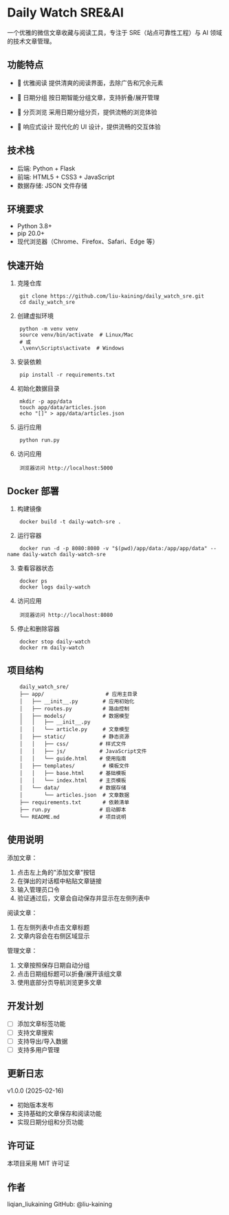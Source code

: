 Daily Watch SRE&AI
=====================================

一个优雅的微信文章收藏与阅读工具，专注于 SRE（站点可靠性工程）与 AI 领域的技术文章管理。

功能特点
-------------------

* 📱 优雅阅读
    提供清爽的阅读界面，去除广告和冗余元素

* 📅 日期分组
    按日期智能分组文章，支持折叠/展开管理

* 🔄 分页浏览
    采用日期分组分页，提供流畅的浏览体验

* 🎨 响应式设计
    现代化的 UI 设计，提供流畅的交互体验

技术栈
-------------------

* 后端: Python + Flask
* 前端: HTML5 + CSS3 + JavaScript
* 数据存储: JSON 文件存储

环境要求
-------------------

* Python 3.8+
* pip 20.0+
* 现代浏览器（Chrome、Firefox、Safari、Edge 等）

快速开始
-------------------

1. 克隆仓库
```
    git clone https://github.com/liu-kaining/daily_watch_sre.git
    cd daily_watch_sre
```

2. 创建虚拟环境
```
    python -m venv venv
    source venv/bin/activate  # Linux/Mac
    # 或
    .\venv\Scripts\activate  # Windows
```

3. 安装依赖
```
    pip install -r requirements.txt
```

4. 初始化数据目录
```
    mkdir -p app/data
    touch app/data/articles.json
    echo "[]" > app/data/articles.json
```

5. 运行应用
```
    python run.py
```

6. 访问应用
```
    浏览器访问 http://localhost:5000
```

Docker 部署
-------------------

1. 构建镜像
```
    docker build -t daily-watch-sre .
```

2. 运行容器
```
    docker run -d -p 8080:8080 -v "$(pwd)/app/data:/app/app/data" --name daily-watch daily-watch-sre
```

3. 查看容器状态
```
    docker ps
    docker logs daily-watch
```

4. 访问应用
```
    浏览器访问 http://localhost:8080
```

5. 停止和删除容器
```
    docker stop daily-watch
    docker rm daily-watch
```

项目结构
-------------------
```
    daily_watch_sre/
    ├── app/                    # 应用主目录
    │   ├── __init__.py        # 应用初始化
    │   ├── routes.py          # 路由控制
    │   ├── models/            # 数据模型
    │   │   ├── __init__.py
    │   │   └── article.py     # 文章模型
    │   ├── static/            # 静态资源
    │   │   ├── css/          # 样式文件
    │   │   ├── js/           # JavaScript文件
    │   │   └── guide.html    # 使用指南
    │   ├── templates/         # 模板文件
    │   │   ├── base.html     # 基础模板
    │   │   └── index.html    # 主页模板
    │   └── data/             # 数据存储
    │       └── articles.json  # 文章数据
    ├── requirements.txt       # 依赖清单
    ├── run.py                # 启动脚本
    └── README.md             # 项目说明

```
使用说明
-------------------

添加文章：
1. 点击左上角的"添加文章"按钮
2. 在弹出的对话框中粘贴文章链接
3. 输入管理员口令
4. 验证通过后，文章会自动保存并显示在左侧列表中

阅读文章：
1. 在左侧列表中点击文章标题
2. 文章内容会在右侧区域显示

管理文章：
1. 文章按照保存日期自动分组
2. 点击日期组标题可以折叠/展开该组文章
3. 使用底部分页导航浏览更多文章

开发计划
-------------------

* [ ] 添加文章标签功能
* [ ] 支持文章搜索
* [ ] 支持导出/导入数据
* [ ] 支持多用户管理

更新日志
-------------------

v1.0.0 (2025-02-16)
- 初始版本发布
- 支持基础的文章保存和阅读功能
- 实现日期分组和分页功能

许可证
-------------------

本项目采用 MIT 许可证

作者
-------------------

liqian_liukaining
GitHub: @liu-kaining
